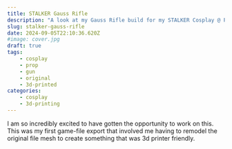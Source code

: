```yaml
---
title: STALKER Gauss Rifle
description: "A look at my Gauss Rifle build for my STALKER Cosplay @ PAX West 2024"
slug: stalker-gauss-rifle
date: 2024-09-05T22:10:36.620Z
#image: cover.jpg
draft: true
tags:
    - cosplay
    - prop
    - gun
    - original
    - 3d-printed
categories:
    - cosplay
    - 3d-printing
---
```

I am so incredibly excited to have gotten the opportunity to work on this. This was my first game-file export that involved me having to remodel the original file mesh to create something that was 3d printer friendly.
